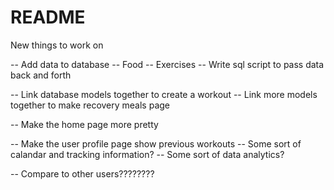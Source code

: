 # README

New things to work on


-- Add data to database
  -- Food
  -- Exercises
  -- Write sql script to pass data back and forth

-- Link database models together to create a workout
  -- Link more models together to make recovery meals page

-- Make the home page more pretty

-- Make the user profile page show previous workouts
  -- Some sort of calandar and tracking information?
    -- Some sort of data analytics?

-- Compare to other users????????